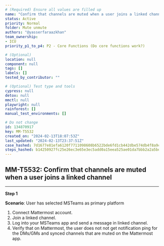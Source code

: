 ```yaml
---
# (Required) Ensure all values are filled up
name: "Confirm that channels are muted when a user joins a linked channel"
status: Active
priority: Normal
folder: Mute unmute
authors: "@yasserfaraazkhan"
team_ownership: 
- ICU
priority_p1_to_p4: P2 - Core Functions (Do core functions work?)

# (Optional)
location: null
component: null
tags: []
labels: []
tested_by_contributor: ""

# (Optional) Test type and tools
cypress: null
detox: null
mmctl: null
playwright: null
rainforest: []
manual_test_environments: []

# Do not change
id: 134870917
key: MM-T5532
created_on: "2024-02-13T18:07:53Z"
last_updated: "2024-02-13T23:37:51Z"
case_hashed: 7d1677e81efa6120f7711098608b6522bde6fd1cb442dbe574db4f8a9c5d68ffd96a46e58adc133f348f9b7fb1b80706
steps_hashed: b14250927fc25e26ec3e65e3ec5add0a15eea525ae01da7bbb2a2a5bd6c946463449759c40e6a32cab46d6e5d5cf9270
---
```


<!-- (Auto-generated) Based on frontmatter's "key" and "name" -->

## MM-T5532: Confirm that channels are muted when a user joins a linked channel

---

**Step 1**

**Scenario**: User has selected MSTeams as primary platform

1. Connect Mattermost account.
2. Join a linked channel.
3. Log into your MSTeams app and send a message in linked channel.
4. Verify that on Mattermost, the user does not not get notification ping for the DMs/GMs and synced channels that are muted on the Mattermost app.
